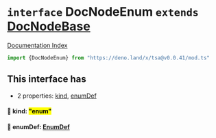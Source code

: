 # `interface` DocNodeEnum `extends` [DocNodeBase](../private.interface.DocNodeBase/README.md)

[Documentation Index](../README.md)

```ts
import {DocNodeEnum} from "https://deno.land/x/tsa@v0.0.41/mod.ts"
```

## This interface has

- 2 properties:
[kind](#-kind-enum),
[enumDef](#-enumdef-enumdef)


#### 📄 kind: <mark>"enum"</mark>



#### 📄 enumDef: [EnumDef](../interface.EnumDef/README.md)



